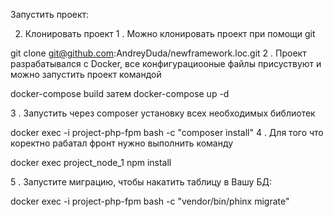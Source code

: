 Запустить проект:

2. Клонировать проект
   1 . Можно клонировать проект при помощи git

git clone git@github.com:AndreyDuda/newframework.loc.git
2 . Проект разрабатывался с Docker, все конфигурациооные файлы присуствуют и можно запустить проект командой

docker-compose build
затем
docker-compose up -d

3 . Запустить через composer установку всех необходимых библиотек

docker exec -i project-php-fpm bash -c "composer install"
4 . Для того что коректно рабатал фронт нужно выполнить команду

docker exec project_node_1 npm install

5 . Запустите миграцию, чтобы накатить таблицу в Вашу БД:

docker exec -i project-php-fpm bash -c "vendor/bin/phinx migrate"